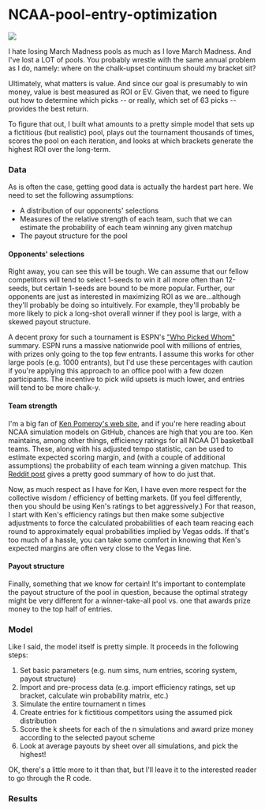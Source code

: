 # NCAA-pool-entry-optimization
<img src = 'https://www.gamblingsites.org/blog/wp-content/uploads/marchmadnessprintablebracket.jpg'>

I hate losing March Madness pools as much as I love March Madness. And I've lost a LOT of pools. You probably wrestle with the same annual problem as I do, namely: where on the chalk-upset continuum should my bracket sit?

Ultimately, what matters is value. And since our goal is presumably to win money, value is best measured as ROI or EV. Given that, we need to figure out how to determine which picks -- or really, which set of 63 picks -- provides the best return.

To figure that out, I built what amounts to a pretty simple model that sets up a fictitious (but realistic) pool, plays out the tournament thousands of times, scores the pool on each iteration, and looks at which brackets generate the highest ROI over the long-term.

### Data
As is often the case, getting good data is actually the hardest part here. We need to set the following assumptions:

* A distribution of our opponents' selections
* Measures of the relative strength of each team, such that we can estimate the probability of each team winning any given matchup
* The payout structure for the pool

#### Opponents' selections
Right away, you can see this will be tough. We can assume that our fellow competitors will tend to select 1-seeds to win it all more often than 12-seeds, but certain 1-seeds are bound to be more popular. Further, our opponents are just as interested in maximizing ROI as we are...although they'll probably be doing so intuitively. For example, they'll probably be more likely to pick a long-shot overall winner if they pool is large, with a skewed payout structure.

A decent proxy for such a tournament is ESPN's ["Who Picked Whom"](http://fantasy.espn.com/tournament-challenge-bracket/2019/en/whopickedwhom) summary. ESPN runs a massive nationwide pool with millions of entries, with prizes only going to the top few entrants. I assume this works for other large pools (e.g. 1000 entrants), but I'd use these percentages with caution if you're applying this approach to an office pool with a few dozen participants. The incentive to pick wild upsets is much lower, and entries will tend to be more chalk-y.

#### Team strength
I'm a big fan of [Ken Pomeroy's web site](https://kenpom.com/index.php), and if you're here reading about NCAA simulation models on GitHub, chances are high that you are too. Ken maintains, among other things, efficiency ratings for all NCAA D1 basketball teams. These, along with his adjusted tempo statistic, can be used to estimate expected scoring margin, and (with a couple of additional assumptions) the probability of each team winning a given matchup. This [Reddit post](https://www.reddit.com/r/CollegeBasketball/comments/5xir8t/calculating_win_probability_and_margin_of_victory/) gives a pretty good summary of how to do just that.

Now, as much respect as I have for Ken, I have even more respect for the collective wisdom / efficiency of betting markets. (If you feel differently, then you should be using Ken's ratings to bet aggressively.) For that reason, I start with Ken's efficiency ratings but then make some subjective adjustments to force the calculated probabilities of each team reacing each round to approximately equal probabilities implied by Vegas odds. If that's too much of a hassle, you can take some comfort in knowing that Ken's expected margins are often very close to the Vegas line.

#### Payout structure
Finally, something that we know for certain! It's important to contemplate the payout structure of the pool in question, because the optimal strategy might be very different for a winner-take-all pool vs. one that awards prize money to the top half of entries.

### Model
Like I said, the model itself is pretty simple. It proceeds in the following steps:

1. Set basic parameters (e.g. num sims, num entries, scoring system, payout structure)
2. Import and pre-process data (e.g. import efficiency ratings, set up bracket, calculate win probability matrix, etc.)
3. Simulate the entire tournament n times
4. Create entries for k fictitious competitors using the assumed pick distribution
5. Score the k sheets for each of the n simulations and award prize money according to the selected payout scheme
6. Look at average payouts by sheet over all simulations, and pick the highest!

OK, there's a little more to it than that, but I'll leave it to the interested reader to go through the R code.

### Results

